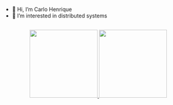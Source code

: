 - 👋 Hi, I’m Carlo Henrique 
- 👀 I’m interested in distributed systems

##

<div align="center">
  <a href="https://github.com/CarloHFR">
  <img height="180em" src="https://github-readme-stats.vercel.app/api?username=CarloHFR&show_icons=true&theme=dracula&include_all_commits=true&count_private=true"/>
  <img height="180em" src="https://github-readme-stats.vercel.app/api/top-langs/?username=CarloHFR&layout=compact&langs_count=7&theme=dracula"/>
</div>

##
